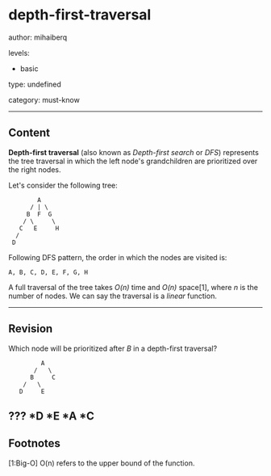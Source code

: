 # depth-first-traversal
author: mihaiberq

levels:
 - basic

type: undefined

category: must-know

---
## Content

**Depth-first traversal** (also known as *Depth-first search* or *DFS*) represents the tree traversal in which the left node's grandchildren are prioritized over the right nodes.


Let's consider the following tree:
```text
        A
      / | \
     B  F  G
    / \     \
   C   E     H
  /
 D

```

Following DFS pattern, the order in which the nodes are visited is:
```text
A, B, C, D, E, F, G, H
```

A full traversal of the tree takes  *O(n)* time and *O(n)* space[1], where *n* is the number of nodes. We can say the traversal is a *linear* function.


---
## Revision

Which node will be prioritized after *B* in a depth-first traversal?
```
         A
       /   \
      B     C
    /   \
   D     E
```
???
*D
*E
*A
*C
---
## Footnotes

[1:Big-O]
O(n) refers to the upper bound of the function. 